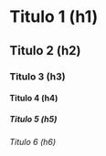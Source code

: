# Titulo 1 (h1)
## Titulo 2 (h2)
### Titulo 3 (h3)
#### Titulo 4 (h4)
##### Titulo 5 (h5)
###### Titulo 6 (h6)
